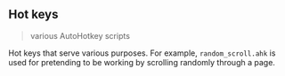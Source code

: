 ## Hot keys

> various AutoHotkey scripts

Hot keys that serve various purposes. For example, `random_scroll.ahk` is used for pretending to be working by scrolling randomly through a page.